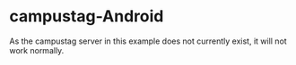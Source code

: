 # campustag-Android

As the campustag server in this example does not currently exist, it will not work normally.
